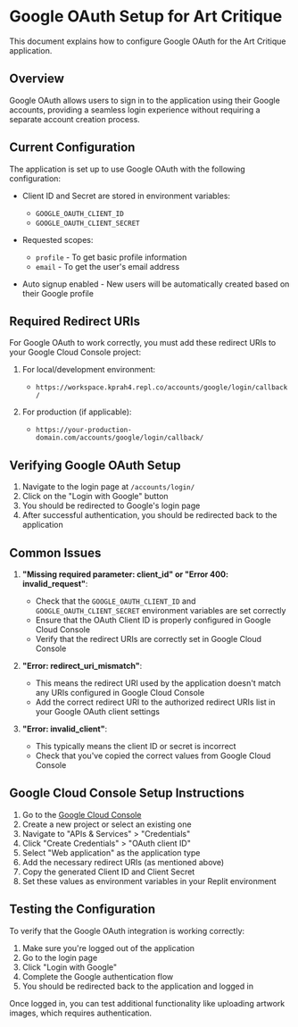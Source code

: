 # Google OAuth Setup for Art Critique

This document explains how to configure Google OAuth for the Art Critique application.

## Overview

Google OAuth allows users to sign in to the application using their Google accounts, providing a seamless login experience without requiring a separate account creation process.

## Current Configuration

The application is set up to use Google OAuth with the following configuration:

- Client ID and Secret are stored in environment variables:
  - `GOOGLE_OAUTH_CLIENT_ID`
  - `GOOGLE_OAUTH_CLIENT_SECRET`

- Requested scopes:
  - `profile` - To get basic profile information
  - `email` - To get the user's email address

- Auto signup enabled - New users will be automatically created based on their Google profile

## Required Redirect URIs

For Google OAuth to work correctly, you must add these redirect URIs to your Google Cloud Console project:

1. For local/development environment:
   - `https://workspace.kprah4.repl.co/accounts/google/login/callback/`

2. For production (if applicable):
   - `https://your-production-domain.com/accounts/google/login/callback/`

## Verifying Google OAuth Setup

1. Navigate to the login page at `/accounts/login/`
2. Click on the "Login with Google" button
3. You should be redirected to Google's login page
4. After successful authentication, you should be redirected back to the application

## Common Issues

1. **"Missing required parameter: client_id" or "Error 400: invalid_request"**:
   - Check that the `GOOGLE_OAUTH_CLIENT_ID` and `GOOGLE_OAUTH_CLIENT_SECRET` environment variables are set correctly
   - Ensure that the OAuth Client ID is properly configured in Google Cloud Console
   - Verify that the redirect URIs are correctly set in Google Cloud Console

2. **"Error: redirect_uri_mismatch"**:
   - This means the redirect URI used by the application doesn't match any URIs configured in Google Cloud Console
   - Add the correct redirect URI to the authorized redirect URIs list in your Google OAuth client settings

3. **"Error: invalid_client"**:
   - This typically means the client ID or secret is incorrect
   - Check that you've copied the correct values from Google Cloud Console

## Google Cloud Console Setup Instructions

1. Go to the [Google Cloud Console](https://console.cloud.google.com/)
2. Create a new project or select an existing one
3. Navigate to "APIs & Services" > "Credentials"
4. Click "Create Credentials" > "OAuth client ID"
5. Select "Web application" as the application type
6. Add the necessary redirect URIs (as mentioned above)
7. Copy the generated Client ID and Client Secret
8. Set these values as environment variables in your Replit environment

## Testing the Configuration

To verify that the Google OAuth integration is working correctly:

1. Make sure you're logged out of the application
2. Go to the login page
3. Click "Login with Google"
4. Complete the Google authentication flow
5. You should be redirected back to the application and logged in

Once logged in, you can test additional functionality like uploading artwork images, which requires authentication.